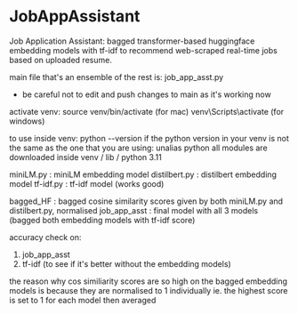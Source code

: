 # JobAppAssistant
Job Application Assistant: bagged transformer-based huggingface embedding models with tf-idf to recommend web-scraped real-time jobs based on uploaded resume.

main file that's an ensemble of the rest is: job_app_asst.py
- be careful not to edit and push changes to main as it's working now

activate venv: 
source venv/bin/activate (for mac)
venv\Scripts\activate (for windows)

to use inside venv:
python --version
if the python version in your venv is not the same as the one that you are using: unalias python
all modules are downloaded inside venv / lib / python 3.11

miniLM.py : miniLM embedding model
distilbert.py : distilbert embedding model
tf-idf.py : tf-idf model (works good)

bagged_HF : bagged cosine similarity scores given by both miniLM.py and distilbert.py, normalised
job_app_asst : final model with all 3 models (bagged both embedding models with tf-idf score)

accuracy check on:
1. job_app_asst
2. tf-idf (to see if it's better without the embedding models)

the reason why cos similiarity scores are so high on the bagged embedding models is because they are normalised to 1 individually
ie. the highest score is set to 1 for each model then averaged

